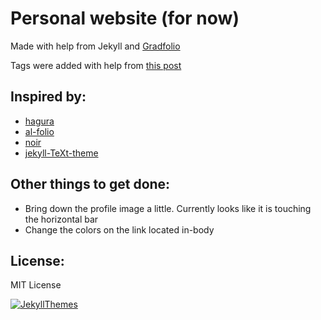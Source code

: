 # Personal website (for now)

Made with help from Jekyll and [Gradfolio](https://jitinnair1.github.io/gradfolio/)

Tags were added with help from [this post](https://longqian.me/2017/02/09/github-jekyll-tag/)

## Inspired by:
- [hagura](https://github.com/sharu725/hagura)
- [al-folio](https://github.com/alshedivat/al-folio)
- [noir](https://github.com/essentialenemy/noir)
- [jekyll-TeXt-theme](https://github.com/kitian616/jekyll-TeXt-theme)

## Other things to get done:
- Bring down the profile image a little. Currently looks like it is touching the horizontal bar
- Change the colors on the link located in-body


## License:
MIT License

[![JekyllThemes](https://img.shields.io/badge/featured%20on-JekyllThemes-red.svg)](https://jekyll-themes.com)
